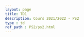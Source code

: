 ```yaml
---
layout: page
title: TD1
description: Cours 2021/2022 - PS2
type : td
ref_path : PS2/ps2.html
---
```

